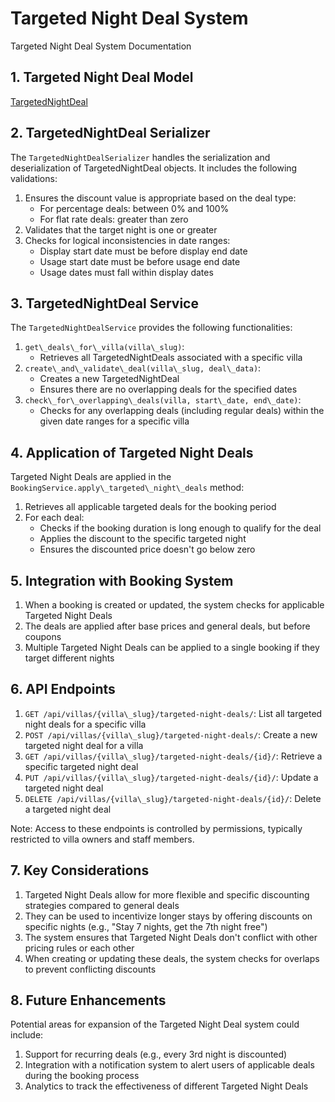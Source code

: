 # Targeted Night Deal System   
Targeted Night Deal System Documentation   
## 1. Targeted Night Deal Model   
[TargetedNightDeal](targetednightdeal.md)    
## 2. TargetedNightDeal Serializer   
The `TargetedNightDealSerializer` handles the serialization and deserialization of TargetedNightDeal objects. It includes the following validations:   
1. Ensures the discount value is appropriate based on the deal type:   
    - For percentage deals: between 0% and 100%   
    - For flat rate deals: greater than zero   
2. Validates that the target night is one or greater   
3. Checks for logical inconsistencies in date ranges:   
    - Display start date must be before display end date   
    - Usage start date must be before usage end date   
    - Usage dates must fall within display dates   
   
## 3. TargetedNightDeal Service   
The `TargetedNightDealService` provides the following functionalities:   
1. `get\_deals\_for\_villa(villa\_slug)`:   
    - Retrieves all TargetedNightDeals associated with a specific villa   
2. `create\_and\_validate\_deal(villa\_slug, deal\_data)`:   
    - Creates a new TargetedNightDeal   
    - Ensures there are no overlapping deals for the specified dates   
3. `check\_for\_overlapping\_deals(villa, start\_date, end\_date)`:   
    - Checks for any overlapping deals (including regular deals) within the given date ranges for a specific villa   
   
## 4. Application of Targeted Night Deals   
Targeted Night Deals are applied in the `BookingService.apply\_targeted\_night\_deals` method:   
1. Retrieves all applicable targeted deals for the booking period   
2. For each deal:   
    - Checks if the booking duration is long enough to qualify for the deal   
    - Applies the discount to the specific targeted night   
    - Ensures the discounted price doesn't go below zero   
   
## 5. Integration with Booking System   
1. When a booking is created or updated, the system checks for applicable Targeted Night Deals   
2. The deals are applied after base prices and general deals, but before coupons   
3. Multiple Targeted Night Deals can be applied to a single booking if they target different nights   
   
## 6. API Endpoints   
1. `GET /api/villas/{villa\_slug}/targeted-night-deals/`: List all targeted night deals for a specific villa   
2. `POST /api/villas/{villa\_slug}/targeted-night-deals/`: Create a new targeted night deal for a villa   
3. `GET /api/villas/{villa\_slug}/targeted-night-deals/{id}/`: Retrieve a specific targeted night deal   
4. `PUT /api/villas/{villa\_slug}/targeted-night-deals/{id}/`: Update a targeted night deal   
5. `DELETE /api/villas/{villa\_slug}/targeted-night-deals/{id}/`: Delete a targeted night deal   
   
Note: Access to these endpoints is controlled by permissions, typically restricted to villa owners and staff members.   
## 7. Key Considerations   
1. Targeted Night Deals allow for more flexible and specific discounting strategies compared to general deals   
2. They can be used to incentivize longer stays by offering discounts on specific nights (e.g., "Stay 7 nights, get the 7th night free")   
3. The system ensures that Targeted Night Deals don't conflict with other pricing rules or each other   
4. When creating or updating these deals, the system checks for overlaps to prevent conflicting discounts   
   
## 8. Future Enhancements   
Potential areas for expansion of the Targeted Night Deal system could include:   
1. Support for recurring deals (e.g., every 3rd night is discounted)   
2. Integration with a notification system to alert users of applicable deals during the booking process   
3. Analytics to track the effectiveness of different Targeted Night Deals   
